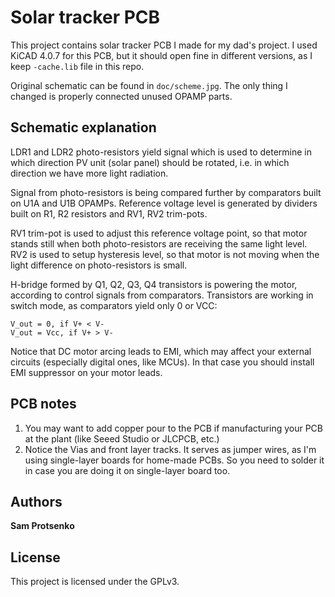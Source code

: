 # Solar tracker PCB

This project contains solar tracker PCB I made for my dad's project.
I used KiCAD 4.0.7 for this PCB, but it should open fine in different versions,
as I keep `-cache.lib` file in this repo.

Original schematic can be found in `doc/scheme.jpg`. The only thing I changed
is properly connected unused OPAMP parts.

## Schematic explanation

LDR1 and LDR2 photo-resistors yield signal which is used to determine in which
direction PV unit (solar panel) should be rotated, i.e. in which direction
we have more light radiation.

Signal from photo-resistors is being compared further by comparators built on
U1A and U1B OPAMPs. Reference voltage level is generated by dividers built on
R1, R2 resistors and RV1, RV2 trim-pots.

RV1 trim-pot is used to adjust this reference voltage point, so that motor
stands still when both photo-resistors are receiving the same light level.
RV2 is used to setup hysteresis level, so that motor is not moving when the
light difference on photo-resistors is small.

H-bridge formed by Q1, Q2, Q3, Q4 transistors is powering the motor, according
to control signals from comparators. Transistors are working in switch mode, as
comparators yield only 0 or VCC:

    V_out = 0, if V+ < V-
    V_out = Vcc, if V+ > V-

Notice that DC motor arcing leads to EMI, which may affect your external
circuits (especially digital ones, like MCUs). In that case you should install
EMI suppressor on your motor leads.

## PCB notes

1. You may want to add copper pour to the PCB if manufacturing your PCB at
   the plant (like Seeed Studio or JLCPCB, etc.)
2. Notice the Vias and front layer tracks. It serves as jumper wires, as
   I'm using single-layer boards for home-made PCBs. So you need to solder it
   in case you are doing it on single-layer board too.

## Authors

**Sam Protsenko**

## License

This project is licensed under the GPLv3.
